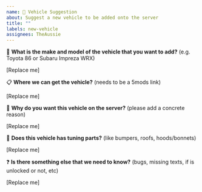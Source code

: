 ```yaml
---
name: 🚗 Vehicle Suggestion
about: Suggest a new vehicle to be added onto the server
title: ""
labels: new-vehicle
assignees: TheAussie
---
```


🚗 **What is the make and model of the vehicle that you want to add?** (e.g. Toyota 86 or Subaru Impreza WRX)

[Replace me]

📋 **Where we can get the vehicle?** (needs to be a 5mods link)

[Replace me]

🙋 **Why do you want this vehicle on the server?** (please add a concrete reason)

[Replace me]

🔧 **Does this vehicle has tuning parts?** (like bumpers, roofs, hoods/bonnets)

[Replace me]

❓ **Is there something else that we need to know?** (bugs, missing texts, if is unlocked or not, etc)

[Replace me]
